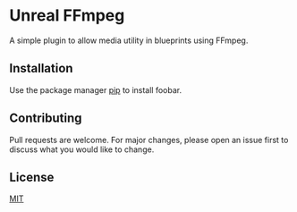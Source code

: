 # Unreal FFmpeg

A simple plugin to allow media utility in blueprints using FFmpeg.

## Installation

Use the package manager [pip](https://pip.pypa.io/en/stable/) to install foobar.

## Contributing

Pull requests are welcome. For major changes, please open an issue first
to discuss what you would like to change.

## License

[MIT](https://choosealicense.com/licenses/mit/)
